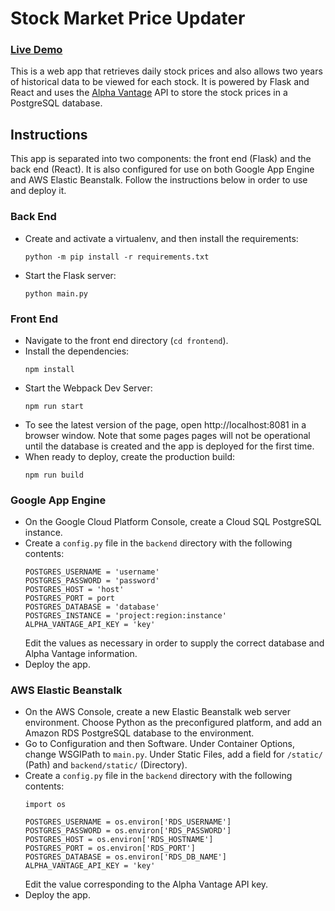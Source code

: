 # Stock Market Price Updater
### [Live Demo](http://stock-market-price-updater.us-east-2.elasticbeanstalk.com/)

This is a web app that retrieves daily stock prices and also allows two years of historical data to be viewed for each stock. It is powered by Flask and React and uses the [Alpha Vantage](https://www.alphavantage.co/) API to store the stock prices in a PostgreSQL database.

## Instructions
This app is separated into two components: the front end (Flask) and the back end (React). It is also configured for use on both Google App Engine and AWS Elastic Beanstalk. Follow the instructions below in order to use and deploy it.

### Back End
* Create and activate a virtualenv, and then install the requirements:
  ```
  python -m pip install -r requirements.txt
  ```
* Start the Flask server:
  ```
  python main.py
  ```

### Front End
* Navigate to the front end directory (`cd frontend`). 
* Install the dependencies:
  ```
  npm install
  ```
* Start the Webpack Dev Server:
  ```
  npm run start
  ```
* To see the latest version of the page, open http://localhost:8081 in a browser window. Note that some pages pages will not be operational until the database is created and the app is deployed for the first time.
* When ready to deploy, create the production build:
  ```
  npm run build
  ```

### Google App Engine
* On the Google Cloud Platform Console, create a Cloud SQL PostgreSQL instance.
* Create a `config.py` file in the `backend` directory with the following contents:
  ```
  POSTGRES_USERNAME = 'username'
  POSTGRES_PASSWORD = 'password'
  POSTGRES_HOST = 'host'
  POSTGRES_PORT = port
  POSTGRES_DATABASE = 'database'
  POSTGRES_INSTANCE = 'project:region:instance'
  ALPHA_VANTAGE_API_KEY = 'key'
  ```
  Edit the values as necessary in order to supply the correct database and Alpha Vantage information.
* Deploy the app.

### AWS Elastic Beanstalk
* On the AWS Console, create a new Elastic Beanstalk web server environment. Choose Python as the preconfigured platform, and add an Amazon RDS PostgreSQL database to the environment.
* Go to Configuration and then Software. Under Container Options, change WSGIPath to `main.py`. Under Static Files, add a field for `/static/` (Path) and `backend/static/` (Directory).
* Create a `config.py` file in the `backend` directory with the following contents:
  ```
  import os

  POSTGRES_USERNAME = os.environ['RDS_USERNAME']
  POSTGRES_PASSWORD = os.environ['RDS_PASSWORD']
  POSTGRES_HOST = os.environ['RDS_HOSTNAME']
  POSTGRES_PORT = os.environ['RDS_PORT']
  POSTGRES_DATABASE = os.environ['RDS_DB_NAME']
  ALPHA_VANTAGE_API_KEY = 'key'
  ```
  Edit the value corresponding to the Alpha Vantage API key.
* Deploy the app.
